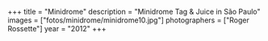 +++
title = "Minidrome"
description = "Minidrome Tag & Juice in São Paulo"
images = ["fotos/minidrome/minidrome10.jpg"]
photographers = ["Roger Rossette"]
year = "2012"
+++
